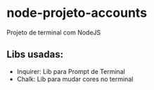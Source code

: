 # node-projeto-accounts
 Projeto de terminal com NodeJS

## Libs usadas:
- Inquirer: Lib para Prompt de Terminal
- Chalk: Lib para mudar cores no terminal
